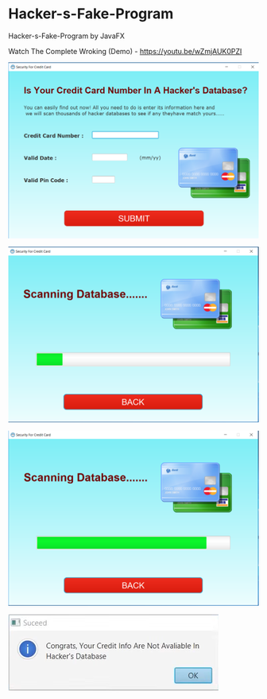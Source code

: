 # Hacker-s-Fake-Program
Hacker-s-Fake-Program by JavaFX

Watch The Complete Wroking (Demo) - https://youtu.be/wZmjAUK0PZI

![](First.png)

![](Second.png)

![](Third.png)

![](Four.png)

